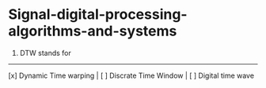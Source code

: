 # Signal-digital-processing-algorithms-and-systems
1. DTW stands for 
--------------------------------------------------------------------------
[x] Dynamic Time warping | [ ] Discrate Time Window | [ ] Digital time wave
